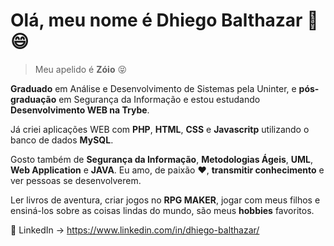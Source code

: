 # Olá, meu nome é Dhiego Balthazar :metal: :smile:
> Meu apelido é **Zóio** :stuck_out_tongue_closed_eyes:

**Graduado** em Análise e Desenvolvimento de Sistemas pela Uninter, e **pós-graduação** em Segurança da Informação e estou estudando **Desenvolvimento WEB na Trybe**.

Já criei aplicações WEB com **PHP**, **HTML**, **CSS** e **Javascritp** utilizando o banco de dados **MySQL**.

Gosto também de **Segurança da Informação**, **Metodologias Ágeis**, **UML**, **Web Application** e **JAVA**. Eu amo, de paixão :heart:, **transmitir conhecimento** e ver pessoas se desenvolverem.

Ler livros de aventura, criar jogos no **RPG MAKER**, jogar com meus filhos e ensiná-los sobre as coisas lindas do mundo, são meus **hobbies** favoritos.

🔗 LinkedIn -> https://www.linkedin.com/in/dhiego-balthazar/




